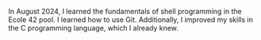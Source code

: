 In August 2024, I learned the fundamentals of shell programming in the Ecole 42 pool. I learned how to use Git. Additionally, I improved my skills in the C programming language, which I already knew.
